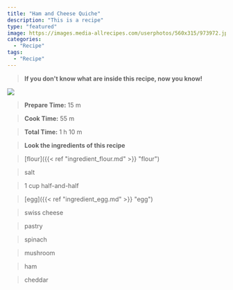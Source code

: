 ```yaml
---
title: "Ham and Cheese Quiche"
description: "This is a recipe"
type: "featured"
image: https://images.media-allrecipes.com/userphotos/560x315/973972.jpg
categories: 
  - "Recipe"
tags: 
  - "Recipe"
---
```



>**If you don't know what are inside this recipe, now you know!**

![](../images/Recipes-Banner.jpg)
> **Prepare Time:** 15 m


> **Cook Time:** 55 m


> **Total Time:** 1 h 10 m

> **Look the ingredients of this recipe**

> [flour]({{< ref "ingredient_flour.md" >}} "flour")

> salt

> 1 cup half-and-half

> [egg]({{< ref "ingredient_egg.md" >}} "egg")

> swiss cheese

> pastry

> spinach

> mushroom

> ham

> cheddar

